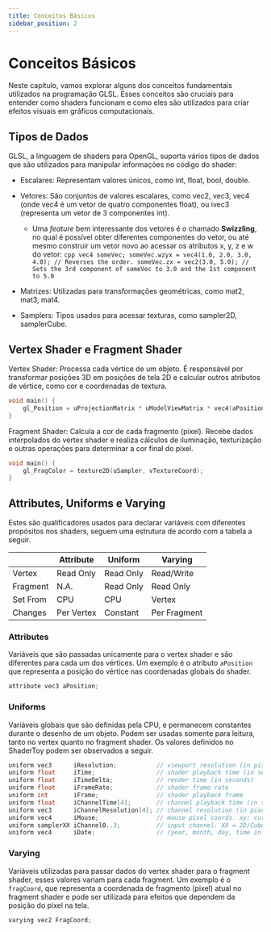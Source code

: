 ```yaml
---
title: Conceitos Básicos
sidebar_position: 2
---
```


# Conceitos Básicos

Neste capítulo, vamos explorar alguns dos conceitos fundamentais utilizados na programação GLSL. Esses conceitos são cruciais para entender como shaders funcionam e como eles são utilizados para criar efeitos visuais em gráficos computacionais.

## Tipos de Dados

GLSL, a linguagem de shaders para OpenGL, suporta vários tipos de dados que são utilizados para manipular informações no código do shader:

- Escalares: Representam valores únicos, como int, float, bool, double.

- Vetores: São conjuntos de valores escalares, como vec2, vec3, vec4 (onde vec4 é um vetor de quatro componentes float), ou ivec3 (representa um vetor de 3 componentes int).

  - Uma *feature* bem interessante dos vetores é o chamado **Swizzling**, no qual é possível obter diferentes componentes do vetor, ou até mesmo construir um vetor novo ao acessar os atributos x, y, z e w do vetor:
        ```cpp
        vec4 someVec;
        someVec.wzyx = vec4(1.0, 2.0, 3.0, 4.0); // Reverses the order.
        someVec.zx = vec2(3.0, 5.0); // Sets the 3rd component of someVec to 3.0 and the 1st component to 5.0
        ```

- Matrizes: Utilizadas para transformações geométricas, como mat2, mat3, mat4.

- Samplers: Tipos usados para acessar texturas, como sampler2D, samplerCube.

## Vertex Shader e Fragment Shader

Vertex Shader: Processa cada vértice de um objeto. É responsável por transformar posições 3D em posições de tela 2D e calcular outros atributos de vértice, como cor e coordenadas de textura.

```cpp
void main() {
    gl_Position = uProjectionMatrix * uModelViewMatrix * vec4(aPosition, 1.0);
}
```

Fragment Shader: Calcula a cor de cada fragmento (pixel). Recebe dados interpolados do vertex shader e realiza cálculos de iluminação, texturização e outras operações para determinar a cor final do pixel.

```cpp
void main() {
    gl_FragColor = texture2D(uSampler, vTextureCoord);
}
```

## Attributes, Uniforms e Varying

Estes são qualificadores usados para declarar variáveis com diferentes propósitos nos shaders, seguem uma estrutura de acordo com a tabela a seguir.

<div align="center">

|        |Attribute |Uniform  |Varying     |
|--------|----------|---------|------------|
|Vertex  |Read Only |Read Only|Read/Write  |
|Fragment|N.A.      |Read Only|Read Only   |
|Set From|CPU       |CPU      |Vertex      |
|Changes |Per Vertex|Constant |Per Fragment|

</div>

### Attributes

Variáveis que são passadas unicamente para o vertex shader e são diferentes para cada um dos vértices. Um exemplo é o atributo `aPosition` que representa a posição do vértice nas coordenadas globais do shader.

```cpp
attribute vec3 aPosition;
```

### Uniforms

Variáveis globais que são definidas pela CPU, e permanecem constantes durante o desenho de um objeto. Podem ser usadas somente para leitura, tanto no vertex quanto no fragment shader. Os valores definidos no ShaderToy podem ser observados a seguir.

```cpp
uniform vec3      iResolution;           // viewport resolution (in pixels)
uniform float     iTime;                 // shader playback time (in seconds)
uniform float     iTimeDelta;            // render time (in seconds)
uniform float     iFrameRate;            // shader frame rate
uniform int       iFrame;                // shader playback frame
uniform float     iChannelTime[4];       // channel playback time (in seconds)
uniform vec3      iChannelResolution[4]; // channel resolution (in pixels)
uniform vec4      iMouse;                // mouse pixel coords. xy: current (if MLB down), zw: click
uniform samplerXX iChannel0..3;          // input channel. XX = 2D/Cube
uniform vec4      iDate;                 // (year, month, day, time in seconds)
```

### Varying

Variáveis utilizadas para passar dados do vertex shader para o fragment shader, esses valores variam para cada fragment. Um exemplo é o `fragCoord`, que representa a coordenada de fragmento (pixel) atual no fragment shader e pode ser utilizada para efeitos que dependem da posição do pixel na tela.

```cpp
varying vec2 FragCoord;
```
